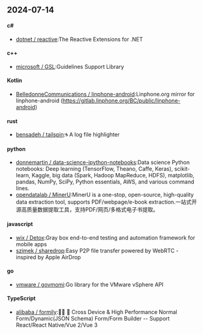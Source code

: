 ## 2024-07-14
#### c#
* [dotnet / reactive](https://github.com/dotnet/reactive):The Reactive Extensions for .NET
#### c++
* [microsoft / GSL](https://github.com/microsoft/GSL):Guidelines Support Library
#### Kotlin
* [BelledonneCommunications / linphone-android](https://github.com/BelledonneCommunications/linphone-android):Linphone.org mirror for linphone-android (https://gitlab.linphone.org/BC/public/linphone-android)
#### rust
* [bensadeh / tailspin](https://github.com/bensadeh/tailspin):🌀 A log file highlighter
#### python
* [donnemartin / data-science-ipython-notebooks](https://github.com/donnemartin/data-science-ipython-notebooks):Data science Python notebooks: Deep learning (TensorFlow, Theano, Caffe, Keras), scikit-learn, Kaggle, big data (Spark, Hadoop MapReduce, HDFS), matplotlib, pandas, NumPy, SciPy, Python essentials, AWS, and various command lines.
* [opendatalab / MinerU](https://github.com/opendatalab/MinerU):MinerU is a one-stop, open-source, high-quality data extraction tool, supports PDF/webpage/e-book extraction.一站式开源高质量数据提取工具，支持PDF/网页/多格式电子书提取。
#### javascript
* [wix / Detox](https://github.com/wix/Detox):Gray box end-to-end testing and automation framework for mobile apps
* [szimek / sharedrop](https://github.com/szimek/sharedrop):Easy P2P file transfer powered by WebRTC - inspired by Apple AirDrop
#### go
* [vmware / govmomi](https://github.com/vmware/govmomi):Go library for the VMware vSphere API
#### TypeScript
* [alibaba / formily](https://github.com/alibaba/formily):📱🚀 🧩 Cross Device & High Performance Normal Form/Dynamic(JSON Schema) Form/Form Builder -- Support React/React Native/Vue 2/Vue 3

